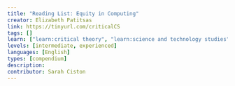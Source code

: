 ```yaml
---
title: "Reading List: Equity in Computing"
creator: Elizabeth Patitsas
link: https://tinyurl.com/criticalCS
tags: []
learn: ["learn:critical theory", "learn:science and technology studies", "learn:feminist theory"]
levels: [intermediate, experienced]
languages: [English]
types: [compendium]
description:
contributor: Sarah Ciston
---
```


